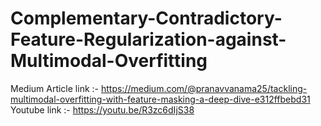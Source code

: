 # Complementary-Contradictory-Feature-Regularization-against-Multimodal-Overfitting
Medium Article link :- https://medium.com/@pranavvanama25/tackling-multimodal-overfitting-with-feature-masking-a-deep-dive-e312ffbebd31
Youtube link :- https://youtu.be/R3zc6dIjS38
